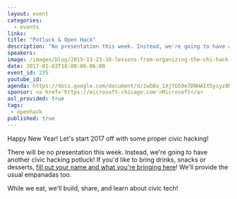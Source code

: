 ```yaml
---
layout: event
categories: 
  - events
links:
title: "Potluck & Open Hack"
description: "No presentation this week. Instead, we're going to have another civic hacking potluck! If you'd like, please bring drinks, snacks or desserts! We'll provide the usual empanadas too. While we eat, we'll build, share, and learn about civic tech!"
speakers:
image: /images/blog/2015-11-23-10-lessons-from-organizing-the-chi-hack-night/img10.jpg
date: 2017-01-03T18:00:00-06:00
event_id: 235
youtube_id: 
agenda: https://docs.google.com/document/d/1wDAo_1XjYG59e7DNHAIXSysyz8Ns04vmoltY3KUe_Ys/edit#
sponsor: <a href='https://microsoft-chicago.com'>Microsoft</a>
asl_provided: true
tags: 
 - openhack
published: true
---
```


Happy New Year! Let's start 2017 off with some proper civic hacking!

There will be no presentation this week. Instead, we're going to have another civic hacking potluck! If you'd like to bring drinks, snacks or desserts, [fill out your name and what you're bringing here](https://docs.google.com/spreadsheets/d/1fBcPpD2TF7PsDa_J8-g_-Ux5ay6tCE8Earu6llKYsXA/edit#gid=0)! We'll provide the usual empanadas too.

While we eat, we'll build, share, and learn about civic tech!